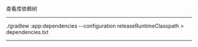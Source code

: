 

查看库依赖树
****
./gradlew :app:dependencies --configuration releaseRuntimeClasspath > dependencies.txt
****

